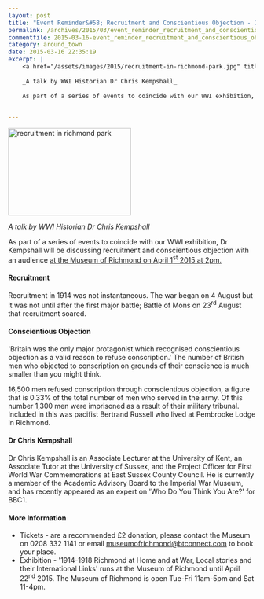 ```yaml
---
layout: post
title: "Event Reminder&#58; Recruitment and Conscientious Objection - 1 April 2015"
permalink: /archives/2015/03/event_reminder_recruitment_and_conscientious_objec.html
commentfile: 2015-03-16-event_reminder_recruitment_and_conscientious_objec
category: around_town
date: 2015-03-16 22:35:19
excerpt: |
    <a href="/assets/images/2015/recruitment-in-richmond-park.jpg" title="See larger version of - recruitment in richmond park"><img src="/assets/images/2015/recruitment-in-richmond-park_thumb.jpg" width="150" height="107" alt="recruitment in richmond park" class="photo right" /></a>
    
    _A talk by WWI Historian Dr Chris Kempshall_
    
    As part of a series of events to coincide with our WWI exhibition, Dr Kempshall will be discussing recruitment and conscientious objection with an audience <a href="https://stmargarets.london/event/event/200705144908">at the Museum of Richmond on April 1<sup>st</sup> 2015 at 2pm.</a>
    

---
```


<a href="/assets/images/2015/recruitment-in-richmond-park.jpg" title="See larger version of - recruitment in richmond park"><img src="/assets/images/2015/recruitment-in-richmond-park_thumb.jpg" width="250" height="178" alt="recruitment in richmond park" class="photo right" /></a>

*A talk by WWI Historian Dr Chris Kempshall*

As part of a series of events to coincide with our WWI exhibition, Dr Kempshall will be discussing recruitment and conscientious objection with an audience [at the Museum of Richmond on April 1<sup>st</sup> 2015 at 2pm.](https://stmargarets.london/event/event/200705144908)

#### Recruitment

Recruitment in 1914 was not instantaneous. The war began on 4 August but it was not until after the first major battle; Battle of Mons on 23<sup>rd</sup> August that recruitment soared.

#### Conscientious Objection

'Britain was the only major protagonist which recognised conscientious objection as a valid reason to refuse conscription.' The number of British men who objected to conscription on grounds of their conscience is much smaller than you might think.

16,500 men refused conscription through conscientious objection, a figure that is 0.33% of the total number of men who served in the army. Of this number 1,300 men were imprisoned as a result of their military tribunal. Included in this was pacifist Bertrand Russell who lived at Pembrooke Lodge in Richmond.

#### Dr Chris Kempshall

Dr Chris Kempshall is an Associate Lecturer at the University of Kent, an Associate Tutor at the University of Sussex, and the Project Officer for First World War Commemorations at East Sussex County Council. He is currently a member of the Academic Advisory Board to the Imperial War Museum, and has recently appeared as an expert on 'Who Do You Think You Are?' for BBC1.

#### More Information

-   Tickets - are a recommended £2 donation, please contact the Museum on 0208 332 1141 or email <museumofrichmond@btconnect.com> to book your place.
-   Exhibition - '1914-1918 Richmond at Home and at War, Local stories and their International Links' runs at the Museum of Richmond until April 22<sup>nd</sup> 2015. The Museum of Richmond is open Tue-Fri 11am-5pm and Sat 11-4pm.
